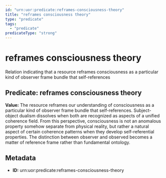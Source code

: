 ```yaml
---
id: "urn:uor:predicate:reframes-consciousness-theory"
title: "reframes consciousness theory"
type: "predicate"
tags:
  - "predicate"
predicateType: "strong"
---
```


# reframes consciousness theory

Relation indicating that a resource reframes consciousness as a particular kind of observer frame bundle that self-references

## Predicate: reframes consciousness theory

**Value:** The resource reframes our understanding of consciousness as a particular kind of observer frame bundle that self-references. Subject-object dualism dissolves when both are recognized as aspects of a unified coherence field. From this perspective, consciousness is not an anomalous property somehow separate from physical reality, but rather a natural aspect of certain coherence patterns when they develop self-referential properties. The distinction between observer and observed becomes a matter of reference frame rather than fundamental ontology.

## Metadata

- **ID:** urn:uor:predicate:reframes-consciousness-theory
